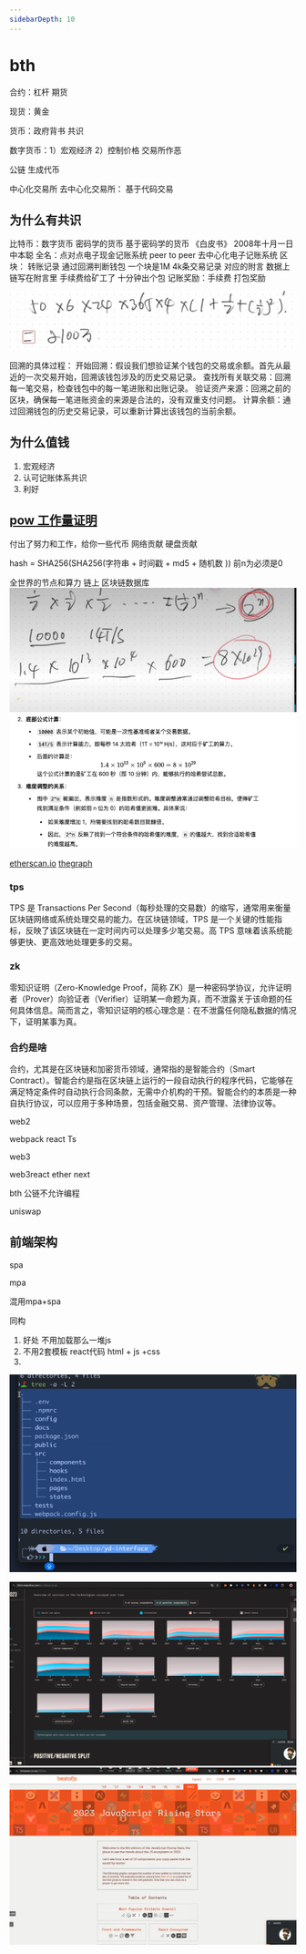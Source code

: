 ```yaml
---
sidebarDepth: 10
---
```


# bth

合约：杠杆 期货

现货：黄金

货币：政府背书 共识

数字货币：1）宏观经济 2）控制价格 交易所作恶  

公链 生成代币  

中心化交易所
去中心化交易所： 基于代码交易 

## 为什么有共识 

比特币：数字货币 密码学的货币 基于密码学的货币 《白皮书》 2008年十月一日 中本聪 全名：点对点电子现金记账系统 peer to peer 去中心化电子记账系统 
区块： 转账记录 通过回溯判断钱包  一个块是1M 4k条交易记录 对应的附言 数据上链写在附言里 手续费给矿工了 十分钟出个包
记账奖励：手续费 打包奖励

![alt text](./assets/btc.png)

回溯的具体过程：
开始回溯：假设我们想验证某个钱包的交易或余额。首先从最近的一次交易开始，回溯该钱包涉及的历史交易记录。
查找所有关联交易：回溯每一笔交易，检查钱包中的每一笔进账和出账记录。
验证资产来源：回溯之前的区块，确保每一笔进账资金的来源是合法的，没有双重支付问题。
计算余额：通过回溯钱包的历史交易记录，可以重新计算出该钱包的当前余额。

## 为什么值钱

1. 宏观经济
2. 认可记账体系共识
3. 利好

## [pow 工作量证明](https://chatgpt.com/c/67143f67-e4c4-800c-b009-9b40466c1155)

付出了努力和工作，给你一些代币
网络贡献
硬盘贡献 


hash = SHA256(SHA256(字符串 + 时间戳 + md5 + 随机数 )) 前n为必须是0

全世界的节点和算力 
链上  区块链数据库 
![SHA256](./assets/sha56.png)
![alt text](./assets/sha2561.png)

[etherscan.io](https://etherscan.io/)
[thegraph](https://thegraph.com/zh/)


### tps
 TPS 是 Transactions Per Second（每秒处理的交易数）的缩写，通常用来衡量区块链网络或系统处理交易的能力。在区块链领域，TPS 是一个关键的性能指标，反映了该区块链在一定时间内可以处理多少笔交易。高 TPS 意味着该系统能够更快、更高效地处理更多的交易。

 ### zk

 零知识证明（Zero-Knowledge Proof，简称 ZK）是一种密码学协议，允许证明者（Prover）向验证者（Verifier）证明某一命题为真，而不泄露关于该命题的任何具体信息。简而言之，零知识证明的核心理念是：在不泄露任何隐私数据的情况下，证明某事为真。


 ### 合约是啥

 合约，尤其是在区块链和加密货币领域，通常指的是智能合约（Smart Contract）。智能合约是指在区块链上运行的一段自动执行的程序代码，它能够在满足特定条件时自动执行合同条款，无需中介机构的干预。智能合约的本质是一种自执行协议，可以应用于多种场景，包括金融交易、资产管理、法律协议等。


 web2 

 webpack react Ts

 web3 

 web3react ether next 

 bth 公链不允许编程 

 uniswap 


## 前端架构 

spa 

mpa

混用mpa+spa

同构

1. 好处 不用加载那么一堆js
2. 不用2套模板  react代码
    html + js +css 
3. 


![alt text](./assets/jg.png)

![alt text](./assets/css.png)
![alt text](./assets/js.png)
